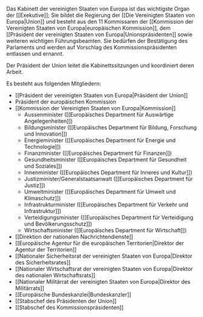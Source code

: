 Das Kabinett der vereinigten Staaten von Europa ist das wichtigste Organ der [[Exekutive]]; Sie bildet die Regierung der [[Die Vereinigten Staaten von Europa|Union]] und besteht aus den 11 Kommissaren der [[Kommission der Vereinigten Staaten von Europa|europäischen Kommission]], dem [[Präsident der vereinigten Staaten von Europa|Unionspräsidenten]] sowie weiteren wichtigen Führungsbeamten. Sie bedürfen der Bestätigung des Parlaments und werden auf Vorschlag des Kommissionspräsidenten entlassen und ernannt.

Der Präsident der Union leitet die Kabinettssitzungen und koordiniert deren Arbeit.

Es besteht aus folgenden Mitgliedern:
- [[Präsident der vereinigten Staaten von Europa|Präsident der Union]]
- Präsident der europäischen Kommission
- [[Kommission der Vereinigten Staaten von Europa|Kommission]]
	- Aussenminister ([[Europäisches Department für Auswärtige Angelegenheiten]])
	- Bildungsminister ([[Europäisches Department für Bildung, Forschung und Innovation]])
	- Energieminister ([[Europäisches Department für Energie und Technologie]])
	- Finanzminister ([[Europäisches Department für Finanzen]])
	- Gesundheitsminister ([[Europäisches Department für Gesundheit und Soziales]])
	- Innenminister ([[Europäisches Department für Inneres und Kultur]])
	- Justizminister/Generalstaatsanwalt ([[Europäisches Department für Justiz]])
	- Umweltminister ([[Europäisches Department für Umwelt und Klimaschutz]])
	- Infrastrukturminister ([[Europäisches Department für Verkehr und Infrastruktur]])
	- Verteidigungsminister ([[Europäisches Department für Verteidigung und Bevölkerungsschutz]])
	- Wirtschaftsminister ([[Europäisches Department für Wirtschaft]])
- [[Direktion der nationalen Nachrichtendienste]]
- [[Europäische Agentur für die europäischen Territorien|Direktor der Agentur der Territorien]]
- [[Nationaler Sicherheitsrat der vereinigten Staaten von Europa|Direktor des Sicherheitsrates]]
- [[Nationaler Wirtschaftsrat der vereinigten Staaten von Europa|Direktor des nationalen Wirtschaftsrats]]
- [[Nationaler Militärrat der vereinigten Staaten von Europa|Direktor des Militärrats]]
- [[Europäische Bundeskanzlei|Bundeskanzler]]
- [[Stabschef des Präsidenten der Union]]
- [[Stabschef des Kommissionspräsidenten]]
